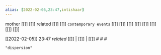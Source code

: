 ```yaml
---
alias: [2022-02-05,23:47,intishaar]
---
```

 mother [[]] [[]]
 related [[]] [[]]
 `contemporary events` [[]] [[]] [[]] [[]] [[]] [[]] [[]] [[]]

[[2022-02-05]] 23:47 _related_ [[]] | [[]] | [[]] # # #

```query
"dispersion"
```